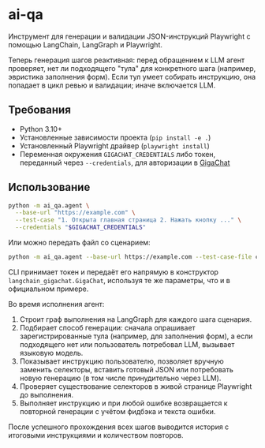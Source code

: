 # ai-qa

Инструмент для генерации и валидации JSON-инструкций Playwright с помощью LangChain, LangGraph и Playwright.

Теперь генерация шагов реактивная: перед обращением к LLM агент проверяет, нет ли подходящего "тула" для конкретного шага (например, эвристика заполнения форм). Если тул умеет собирать инструкцию, она попадает в цикл ревью и валидации; иначе включается LLM.

## Требования

* Python 3.10+
* Установленные зависимости проекта (`pip install -e .`)
* Установленный Playwright драйвер (`playwright install`)
* Переменная окружения `GIGACHAT_CREDENTIALS` либо токен, переданный через `--credentials`,
  для авторизации в [GigaChat](https://developers.sber.ru/docs/ru/gigachain/overview)

## Использование

```bash
python -m ai_qa.agent \
  --base-url "https://example.com" \
  --test-case "1. Открыта главная страница 2. Нажать кнопку ..." \
  --credentials "$GIGACHAT_CREDENTIALS"
```

Или можно передать файл со сценарием:

```bash
python -m ai_qa.agent --base-url https://example.com --test-case-file case.txt
```

CLI принимает токен и передаёт его напрямую в конструктор `langchain_gigachat.GigaChat`,
используя те же параметры, что и в официальном примере.

Во время исполнения агент:

1. Строит граф выполнения на LangGraph для каждого шага сценария.
2. Подбирает способ генерации: сначала опрашивает зарегистрированные тула (например, для заполнения форм), а если подходящего нет или пользователь потребовал LLM, вызывает языковую модель.
3. Показывает инструкцию пользователю, позволяет вручную заменить селекторы, вставить готовый JSON или потребовать новую генерацию (в том числе принудительно через LLM).
4. Проверяет существование селекторов в живой странице Playwright до выполнения.
5. Выполняет инструкцию и при любой ошибке возвращается к повторной генерации с учётом фидбэка и текста ошибки.

После успешного прохождения всех шагов выводится история с итоговыми инструкциями и количеством повторов.
